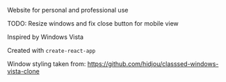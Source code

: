 Website for personal and professional use

TODO: Resize windows and fix close button for mobile view

Inspired by Windows Vista

Created with `create-react-app`

Window styling taken from: https://github.com/hidjou/classsed-windows-vista-clone
